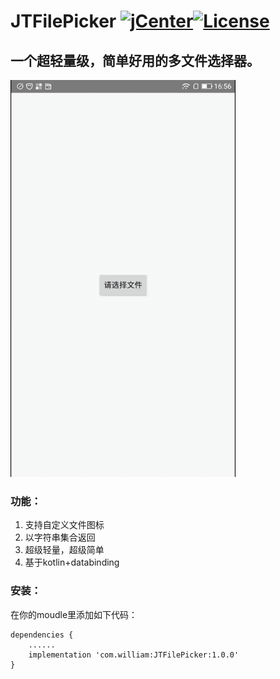 # JTFilePicker [![jCenter](https://img.shields.io/badge/jCenter-1.0.0-green.svg)](https://bintray.com/aohayou/maven/JTFilePicker/_latestVersion)[![License](https://img.shields.io/badge/License-Apache--2.0%20-blue.svg)](./LICENSE)

## 一个超轻量级，简单好用的多文件选择器。

![image](jtfilepicker.gif)
### 功能：

1. 支持自定义文件图标
2. 以字符串集合返回
3. 超级轻量，超级简单
4. 基于kotlin+databinding

### 安装：

在你的moudle里添加如下代码：
```
dependencies {
    ......
    implementation 'com.william:JTFilePicker:1.0.0'
}
```
